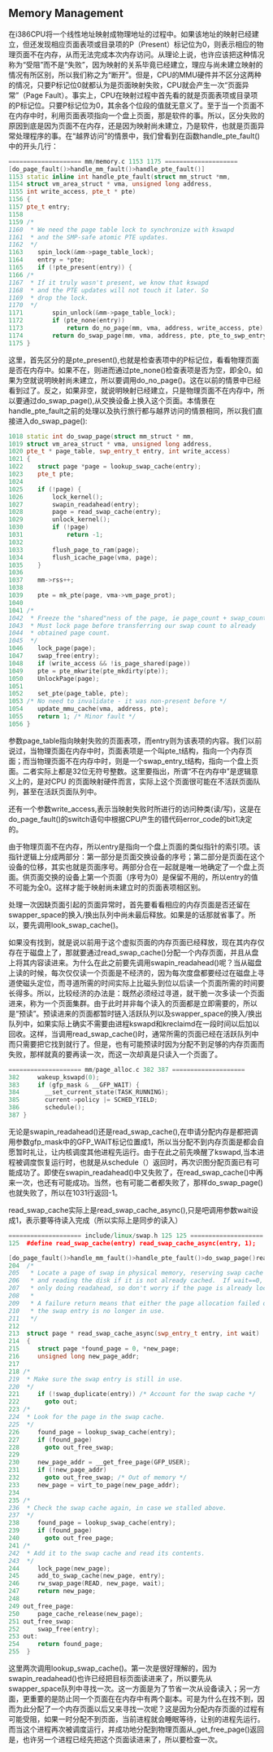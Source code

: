 ## Memory Management

在i386CPU将一个线性地址映射成物理地址的过程中。如果该地址的映射已经建立，但还发现相应页面表项或目录项的P（Present）标记位为0，则表示相应的物理页面不在内存，从而无法完成本次内存访问。从理论上说，也许应该把这种情况称为“受阻”而不是“失败”，因为映射的关系毕竟已经建立，理应与尚未建立映射的情况有所区别，所以我们称之为“断开”。但是，CPU的MMU硬件并不区分这两种的情况，只要P标记位0就都认为是页面映射失败，CPU就会产生一次“页面异常”（Page Fault）。事实上，CPU在映射过程中首先看的就是页面表项或目录项的P标记位。只要P标记位为0，其余各个位段的值就无意义了。至于当一个页面不在内存中时，利用页面表项指向一个盘上页面，那是软件的事。所以，区分失败的原因到底是因为页面不在内存，还是因为映射尚未建立，乃是软件，也就是页面异常处理程序的事。在“越界访问”的情景中，我们曾看到在函数handle_pte_fault()中的开头几行：

```c++
==================== mm/memory.c 1153 1175 ====================
[do_page_fault()>handle_mm_fault()>handle_pte_fault()]
1153 static inline int handle_pte_fault(struct mm_struct *mm,
1154 struct vm_area_struct * vma, unsigned long address,
1155 int write_access, pte_t * pte)
1156 {
1157 pte_t entry;
1158
1159 /*
1160  * We need the page table lock to synchronize with kswapd
1161  * and the SMP-safe atomic PTE updates.
1162  */
1163    spin_lock(&mm->page_table_lock);
1164    entry = *pte;
1165    if (!pte_present(entry)) {
1166 /*
1167  * If it truly wasn't present, we know that kswapd
1168  * and the PTE updates will not touch it later. So
1169  * drop the lock.
1170  */
1171        spin_unlock(&mm->page_table_lock);
1172        if (pte_none(entry))
1173            return do_no_page(mm, vma, address, write_access, pte);
1174        return do_swap_page(mm, vma, address, pte, pte_to_swp_entry(entry), write_access);
1175 }
```

这里，首先区分的是pte_present(),也就是检查表项中的P标记位，看看物理页面是否在内存中。如果不在，则进而通过pte_none()检查表项是否为空，即全0。如果为空就说明映射尚未建立，所以要调用do_no_page()。这在以前的情景中已经看到过了。反之，如果非空，就说明映射已经建立，只是物理页面不在内存中，所以要通过do_swap_page(),从交换设备上换入这个页面。本情景在handle_pte_fault之前的处理以及执行旅行都与越界访问的情景相同，所以我们直接进入do_swap_page():

```c++
1018 static int do_swap_page(struct mm_struct * mm,
1019 struct vm_area_struct * vma, unsigned long address,
1020 pte_t * page_table, swp_entry_t entry, int write_access)
1021 {
1022    struct page *page = lookup_swap_cache(entry);
1023    pte_t pte;
1024
1025    if (!page) {
1026        lock_kernel();
1027        swapin_readahead(entry);
1028        page = read_swap_cache(entry);
1029        unlock_kernel();
1030        if (!page)
1031            return -1;
1032
1033        flush_page_to_ram(page);
1034        flush_icache_page(vma, page);
1035    }
1036
1037    mm->rss++;
1038
1039    pte = mk_pte(page, vma->vm_page_prot);
1040
1041 /*
1042  * Freeze the "shared"ness of the page, ie page_count + swap_count.
1043  * Must lock page before transferring our swap count to already
1044  * obtained page count.
1045  */
1046    lock_page(page);
1047    swap_free(entry);
1048    if (write_access && !is_page_shared(page))
1049    pte = pte_mkwrite(pte_mkdirty(pte));
1050    UnlockPage(page);
1051
1052    set_pte(page_table, pte);
1053 /* No need to invalidate - it was non-present before */
1054    update_mmu_cache(vma, address, pte);
1055    return 1; /* Minor fault */
1056 }
```

参数page_table指向映射失败的页面表项，而entry则为该表项的内容。我们以前说过，当物理页面在内存中时，页面表项是一个叫pte_t结构，指向一个内存页面；而当物理页面不在内存中时，则是一个swap_entry_t结构，指向一个盘上页面。二者实际上都是32位无符号整数。这里要指出，所谓“不在内存中”是逻辑意义上的，是对CPU
的页面映射硬件而言，实际上这个页面很可能在不活跃页面队列，甚至在活跃页面队列中。

还有一个参数write_access,表示当映射失败时所进行的访问种类(读/写)，这是在do_page_fault()的switch语句中根据CPU产生的错代码error_code的bit1决定的。

由于物理页面不在内存，所以entry是指向一个盘上页面的类似指针的索引项。该指针逻辑上分成两部分：第一部分是页面交换设备的序号；第二部分是页面在这个设备的位移，其实也就是页面序号。两部分合在一起就是唯一地确定了一个盘上页面。供页面交换的设备上第一个页面（序号为0）是保留不用的，所以entry的值不可能为全0。这样才能于映射尚未建立时的页面表项相区别。

处理一次因缺页面引起的页面异常时，首先要看看相应的内存页面是否还留在swapper_space的换入/换出队列中尚未最后释放。如果是的话那就省事了。所以，要先调用look_swap_cache()。


如果没有找到，就是说以前用于这个虚拟页面的内存页面已经释放，现在其内存仅存在于磁盘上了，那就要通过read_swap_cache()分配一个内存页面，并且从盘上将其内容读进来。为什么在此之前要先调用swapin_readahead()呢？当从磁盘上读的时候，每次仅仅读一个页面是不经济的，因为每次度盘都要经过在磁盘上寻道使磁头定位，而寻道所需的时间实际上比磁头到位以后读一个页面所需的时间要长得多。所以，比较经济的办法是：既然必须经过寻道，就干脆一次多读一个页面进来，称为一个页面集群。由于此时并非每个读入的页面都是立即需要的，所以是“预读”。预读进来的页面都暂时链入活跃队列以及swapper_space的换入/换出队列中，如果实际上确实不需要由进程kswapd和kreclaimd在一段时间以后加以回收。这样，当调用read_swap_cache()时，通常所需的页面已经在活跃队列中而只需要把它找到就行了。但是，也有可能预读时因为分配不到足够的内存页面而失败，那样就真的要再读一次，而这一次却真是只读入一个页面了。

```C++
==================== mm/page_alloc.c 382 387 ====================
382     wakeup_kswapd(0);
383     if (gfp_mask & __GFP_WAIT) {
384       __set_current_state(TASK_RUNNING);
385       current->policy |= SCHED_YIELD;
386       schedule();
387 }
```

无论是swapin_readahead()还是read_swap_cache(),在申请分配内存是都把调用参数gfp_mask中的GFP_WAIT标记位置成1，所以当分配不到内存页面是都会自愿暂时礼让，让内核调度其他进程先运行。由于在此之前先唤醒了kswapd,当本进程被调度恢复运行时，也就是从schedule（）返回时，再次识图分配页面已有可能成功了。即使在swapin_readahead()中又失败了，在read_swap_cache()中再来一次，也还有可能成功。当然，也有可能二者都失败了，那样do_swap_page()也就失败了，所以在1031行返回-1。

read_swap_cache实际上是read_swap_cache_async(),只是吧调用参数wait设成1，表示要等待读入完成（所以实际上是同步的读入）

```c++
==================== include/linux/swap.h 125 125 ====================
125  #define read_swap_cache(entry) read_swap_cache_async(entry, 1);

[do_page_fault()>handle_mm_fault()>handle_pte_fault()>do_swap_page()read_swap_cache_async()]
204  /*
205   * Locate a page of swap in physical memory, reserving swap cache space
206   * and reading the disk if it is not already cached.  If wait==0, we are
207   * only doing readahead, so don't worry if the page is already locked.
208   *
209   * A failure return means that either the page allocation failed or that
210   * the swap entry is no longer in use.
211   */
212
213  struct page * read_swap_cache_async(swp_entry_t entry, int wait)
214  {
215     struct page *found_page = 0, *new_page;
216     unsigned long new_page_addr;
217
218 /*
219  * Make sure the swap entry is still in use.
220  */
221     if (!swap_duplicate(entry)) /* Account for the swap cache */
222       goto out;
223 /*
224  * Look for the page in the swap cache.
225  */
226     found_page = lookup_swap_cache(entry);
227     if (found_page)
228       goto out_free_swap;
229
230     new_page_addr = __get_free_page(GFP_USER);
231     if (!new_page_addr)
232       goto out_free_swap; /* Out of memory */
233     new_page = virt_to_page(new_page_addr);
234
235 /*
236  * Check the swap cache again, in case we stalled above.
237  */
238     found_page = lookup_swap_cache(entry);
239     if (found_page)
240       goto out_free_page;
241 /*
242  * Add it to the swap cache and read its contents.
243  */
244     lock_page(new_page);
245     add_to_swap_cache(new_page, entry);
246     rw_swap_page(READ, new_page, wait);
247     return new_page;
248
249 out_free_page:
250     page_cache_release(new_page);
251 out_free_swap:
252     swap_free(entry);
253 out:
254     return found_page;
255  }
```

这里两次调用lookup_swap_cache()。第一次是很好理解的，因为swapin_readahead()也许已经把目标页面读进来了，所以要先从swapper_space队列中寻找一次。这一方面是为了节省一次从设备读入；另一方面，更重要的是防止同一个页面在在内存中有两个副本。可是为什么在找不到，因而为此分配了一个内存页面以后又来寻找一次呢？这是因为分配内存页面的过程有可能受阻，如果一时分配不到页面，当前进程就会睡眠等待，让别的进程先运行。而当这个进程再次被调度运行，并成功地分配到物理页面从_get_free_page()返回是，也许另一个进程已经先把这个页面读进来了，所以要检查一次。














